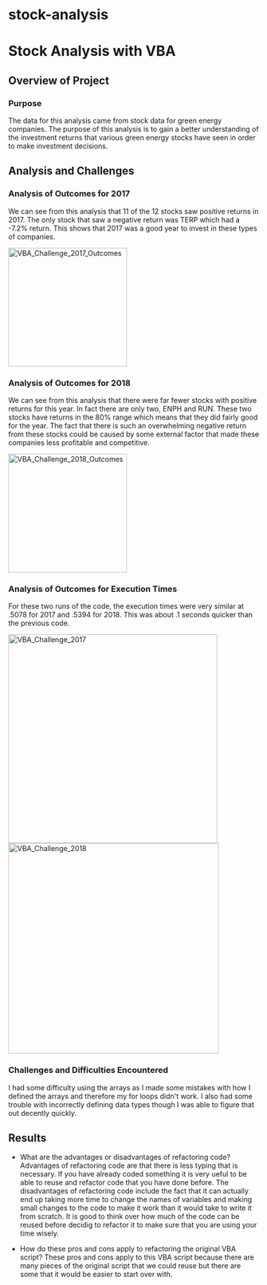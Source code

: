 # stock-analysis

# Stock Analysis with VBA

## Overview of Project

### Purpose

The data for this analysis came from stock data for green energy companies. The purpose of this analysis is to gain a better understanding of the investment returns that various green energy stocks have seen in order to make investment decisions.

## Analysis and Challenges

### Analysis of Outcomes for 2017

We can see from this analysis that 11 of the 12 stocks saw positive returns in 2017. The only stock that saw a negative return was TERP which had a -7.2% return. This shows that 2017 was a good year to invest in these types of companies.

<img width="238" alt="VBA_Challenge_2017_Outcomes" src="https://user-images.githubusercontent.com/82230495/123466303-cd4ae800-d5b4-11eb-9440-dec605098bb3.png">


### Analysis of Outcomes for 2018

We can see from this analysis that there were far fewer stocks with positive returns for this year. In fact there are only two, ENPH and RUN. These two stocks have returns in the 80% range which means that they did fairly good for the year. The fact that there is such an overwhelming negative return from these stocks could be caused by some external factor that made these companies less profitable and competitive. 

<img width="238" alt="VBA_Challenge_2018_Outcomes" src="https://user-images.githubusercontent.com/82230495/123466323-d20f9c00-d5b4-11eb-9357-4ef2815ed9d2.png">


### Analysis of Outcomes for Execution Times

For these two runs of the code, the execution times were very similar at .5078 for 2017 and .5394 for 2018. This was about .1 seconds quicker than the previous code. 

<img width="419" alt="VBA_Challenge_2017" src="https://user-images.githubusercontent.com/82230495/123466207-b1474680-d5b4-11eb-99e5-b1b6e8add191.png">
<img width="422" alt="VBA_Challenge_2018" src="https://user-images.githubusercontent.com/82230495/123466211-b3110a00-d5b4-11eb-82d5-dd34d90753fc.png">



### Challenges and Difficulties Encountered

I had some difficulty using the arrays as I made some mistakes with how I defined the arrays and therefore my for loops didn't work. I also had some trouble with incorrectly defining data types though I was able to figure that out decently quickly. 

## Results

- What are the advantages or disadvantages of refactoring code?
    Advantages of refactoring code are that there is less typing that is necessary. If you have already coded something it is very ueful to be able to reuse and refactor code that you have done before. The disadvantages of refactoring code include the fact that it can actually end up taking more time to change the names of variables and making small changes to the code to make it work than it would take to write it from scratch. It is good to think over how much of the code can be reused before decidig to refactor it to make sure that you are using your time wisely. 

- How do these pros and cons apply to refactoring the original VBA script?
These pros and cons apply to this VBA script because there are many pieces of the original script that we could reuse but there are some that it would be easier to start over with. 
